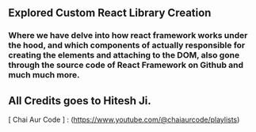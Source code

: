 ## Explored Custom React Library Creation

### Where we have delve into how react framework works under the hood, and which components of actually responsible for creating the elements and attaching to the DOM, also gone through the source code of React Framework on Github and much much more.

## All Credits goes to Hitesh Ji.
[ Chai Aur Code ] : (https://www.youtube.com/@chaiaurcode/playlists)
